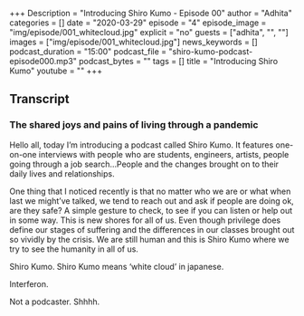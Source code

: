 +++
Description = "Introducing Shiro Kumo - Episode 00"
author = "Adhita"
categories = []
date = "2020-03-29"
episode = "4"
episode_image = "img/episode/001_whitecloud.jpg"
explicit = "no"
guests = ["adhita", "", ""]
images = ["img/episode/001_whitecloud.jpg"]
news_keywords = []
podcast_duration = "15:00"
podcast_file = "shiro-kumo-podcast-episode000.mp3"
podcast_bytes = ""
tags = []
title = "Introducing Shiro Kumo"
youtube = ""
+++

## Transcript

### The shared joys and pains of living through a pandemic

Hello all, today I’m introducing a podcast called Shiro Kumo. It features one-on-one interviews with people who are students, engineers, artists, people going through a job search…People and the changes brought on to their daily lives and relationships. 

One thing that I noticed recently is that no matter who we are or what when last we might’ve talked, we tend to reach out and ask if people are doing ok, are they safe? A simple gesture to check, to see if you can listen or help out in some way. This is new shores for all of us. Even though privilege does define our stages of suffering and the differences in our classes brought out so vividly by the crisis. We are still human and this is Shiro Kumo where we try to see the humanity in all of us.

Shiro Kumo. Shiro Kumo means ‘white cloud’ in japanese.

Interferon.

Not a podcaster.
Shhhh.
